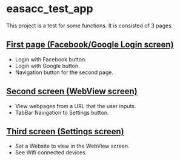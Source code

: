 # easacc_test_app

This project is a test for some functions. It is consisted of 3 pages.

## [First page (Facebook/Google Login screen)](https://github.com/mohmdramadn/easacc_app/tree/main/lib/src/social_media_page)
- Login with Facebook button.
- Login with Google button.
- Navigation button for the second page.

## [Second screen (WebView screen)](https://github.com/mohmdramadn/easacc_app/tree/main/lib/src/web_view_page)
- View webpages from a URL that the user inputs.
- TabBar Navigation to Settings button.

## [Third screen (Settings screen)](https://github.com/mohmdramadn/easacc_app/tree/main/lib/src/setting_page)
- Set a Website to view in the WebView screen.
- See Wifi connected devices.
